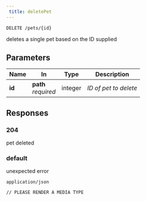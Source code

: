 ```yaml
---
 title: deletePet
---
```

```
DELETE /pets/{id}
```



deletes a single pet based on the ID supplied

## Parameters

|Name|In|Type|Description|
|----|---|---|-----------|
| **id** | **path**  <br> *required*   | integer | *ID of pet to delete* |

## Responses

### 204

pet deleted

### default

unexpected error

`application/json`
```
// PLEASE RENDER A MEDIA TYPE
```

